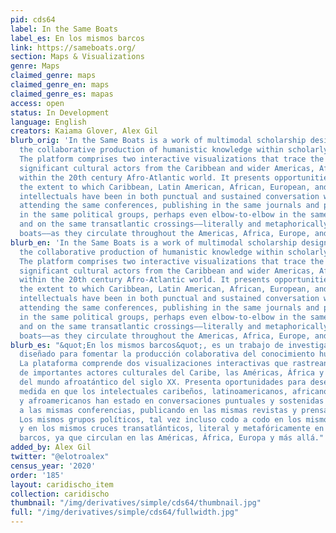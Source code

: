 ```yaml
---
pid: cds64
label: In the Same Boats
label_es: En los mismos barcos
link: https://sameboats.org/
section: Maps & Visualizations
genre: Maps
claimed_genre: maps
claimed_genre_en: maps
claimed_genre_es: mapas
access: open
status: In Development
language: English
creators: Kaiama Glover, Alex Gil
blurb_orig: 'In the Same Boats is a work of multimodal scholarship designed to encourage
  the collaborative production of humanistic knowledge within scholarly communities.
  The platform comprises two interactive visualizations that trace the movements of
  significant cultural actors from the Caribbean and wider Americas, Africa, and Europe
  within the 20th century Afro-Atlantic world. It presents opportunities for unearthing
  the extent to which Caribbean, Latin American, African, European, and Afro-American
  intellectuals have been in both punctual and sustained conversation with one another:
  attending the same conferences, publishing in the same journals and presses, active
  in the same political groups, perhaps even elbow-to-elbow in the same Parisian cafés
  and on the same transatlantic crossings––literally and metaphorically in the same
  boats––as they circulate throughout the Americas, Africa, Europe, and beyond.'
blurb_en: 'In the Same Boats is a work of multimodal scholarship designed to encourage
  the collaborative production of humanistic knowledge within scholarly communities.
  The platform comprises two interactive visualizations that trace the movements of
  significant cultural actors from the Caribbean and wider Americas, Africa, and Europe
  within the 20th century Afro-Atlantic world. It presents opportunities for unearthing
  the extent to which Caribbean, Latin American, African, European, and Afro-American
  intellectuals have been in both punctual and sustained conversation with one another:
  attending the same conferences, publishing in the same journals and presses, active
  in the same political groups, perhaps even elbow-to-elbow in the same Parisian cafés
  and on the same transatlantic crossings––literally and metaphorically in the same
  boats––as they circulate throughout the Americas, Africa, Europe, and beyond.'
blurb_es: "&quot;En los mismos barcos&quot;, es un trabajo de investigación multimodal
  diseñado para fomentar la producción colaborativa del conocimiento humanistíco.
  La plataforma comprende dos visualizaciones interactivas que rastrean los movimientos
  de importantes actores culturales del Caribe, las Américas, África y Europa dentro
  del mundo afroatántico del siglo XX. Presenta oportunidades para desenterrar la
  medida en que los intelectuales caribeños, latinoamericanos, africanos, europeos
  y afroamericanos han estado en conversaciones puntuales y sostenidas entre sí: asistiendo
  a las mismas conferencias, publicando en las mismas revistas y prensas, activa en
  Los mismos grupos políticos, tal vez incluso codo a codo en los mismos cafés parisinos
  y en los mismos cruces transatlánticos, literal y metafóricamente en los mismos
  barcos, ya que circulan en las Américas, África, Europa y más allá."
added_by: Alex Gil
twitter: "@elotroalex"
census_year: '2020'
order: '185'
layout: caridischo_item
collection: caridischo
thumbnail: "/img/derivatives/simple/cds64/thumbnail.jpg"
full: "/img/derivatives/simple/cds64/fullwidth.jpg"
---
```

